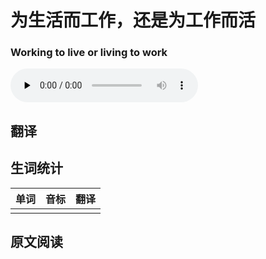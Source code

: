 # 为生活而工作，还是为工作而活
### Working to live or living to work

<audio id="audio" loop controls="" controlsList="nodownload" oncontextmenu="return false" preload="none">
    <source id="mp3" src="../audio/2019-July/Working to live or living to work.mp3">
</audio>

## 翻译

## 生词统计
| 单词 | 音标 | 翻译 |
|-|-|-|
|  |  |  |

## 原文阅读